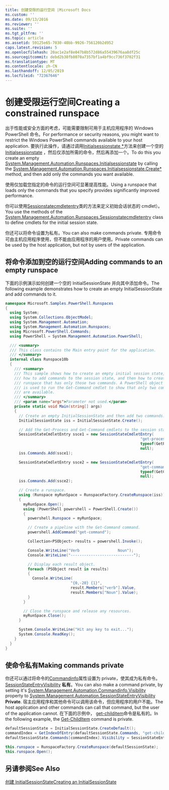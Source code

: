 ```yaml
---
title: 创建受限的运行空间 |Microsoft Docs
ms.custom: ''
ms.date: 09/13/2016
ms.reviewer: ''
ms.suite: ''
ms.tgt_pltfrm: ''
ms.topic: article
ms.assetid: 59125e65-7030-40bb-9926-756120b2d952
caps.latest.revision: 5
ms.openlocfilehash: 20ac1e2af8e047b8b572d86a55439676aa8df25c
ms.sourcegitcommit: debd2b38fb8070a7357bf1a4bf9cc736f3702f31
ms.translationtype: MT
ms.contentlocale: zh-CN
ms.lasthandoff: 12/05/2019
ms.locfileid: "72367646"
---
```

# <a name="creating-a-constrained-runspace"></a><span data-ttu-id="1eff6-102">创建受限运行空间</span><span class="sxs-lookup"><span data-stu-id="1eff6-102">Creating a constrained runspace</span></span>

<span data-ttu-id="1eff6-103">出于性能或安全方面的考虑，可能需要限制可用于主机应用程序的 Windows PowerShell 命令。</span><span class="sxs-lookup"><span data-stu-id="1eff6-103">For performance or security reasons, you might want to restrict the Windows PowerShell commands available to your host application.</span></span> <span data-ttu-id="1eff6-104">要执行此操作，请通过调用[Initialsessionstate \*](/dotnet/api/System.Management.Automation.Runspaces.InitialSessionState.Create)方法来创建一个空的[Initialsessionstate](/dotnet/api/System.Management.Automation.Runspaces.InitialSessionState) ，然后仅添加所需的命令，然后再添加一个。</span><span class="sxs-lookup"><span data-stu-id="1eff6-104">To do this you create an empty [System.Management.Automation.Runspaces.Initialsessionstate](/dotnet/api/System.Management.Automation.Runspaces.InitialSessionState) by calling the [System.Management.Automation.Runspaces.Initialsessionstate.Create\*](/dotnet/api/System.Management.Automation.Runspaces.InitialSessionState.Create) method, and then add only the commands you want available.</span></span>

 <span data-ttu-id="1eff6-105">使用仅加载您指定的命令的运行空间可显著提高性能。</span><span class="sxs-lookup"><span data-stu-id="1eff6-105">Using a runspace that loads only the commands that you specify provides significantly improved performance.</span></span>

 <span data-ttu-id="1eff6-106">你可以使用[Sessionstatecmdletentry](/dotnet/api/System.Management.Automation.Runspaces.SessionStateCmdletEntry)类的方法来定义初始会话状态的 cmdlet）。</span><span class="sxs-lookup"><span data-stu-id="1eff6-106">You use the methods of the [System.Management.Automation.Runspaces.Sessionstatecmdletentry](/dotnet/api/System.Management.Automation.Runspaces.SessionStateCmdletEntry) class to define cmdlets for the initial session state.</span></span>

 <span data-ttu-id="1eff6-107">你还可以将命令设置为私有。</span><span class="sxs-lookup"><span data-stu-id="1eff6-107">You can also make commands private.</span></span> <span data-ttu-id="1eff6-108">专用命令可由主机应用程序使用，但不能由应用程序的用户使用。</span><span class="sxs-lookup"><span data-stu-id="1eff6-108">Private commands can be used by the host application, but not by users of the application.</span></span>

## <a name="adding-commands-to-an-empty-runspace"></a><span data-ttu-id="1eff6-109">将命令添加到空的运行空间</span><span class="sxs-lookup"><span data-stu-id="1eff6-109">Adding commands to an empty runspace</span></span>

 <span data-ttu-id="1eff6-110">下面的示例演示如何创建一个空的 InitialSessionState 并向其中添加命令。</span><span class="sxs-lookup"><span data-stu-id="1eff6-110">The following example demonstrates how to create an empty InitialSessionState and add commands to it.</span></span>

```csharp
namespace Microsoft.Samples.PowerShell.Runspaces
{
  using System;
  using System.Collections.ObjectModel;
  using System.Management.Automation;
  using System.Management.Automation.Runspaces;
  using Microsoft.PowerShell.Commands;
  using PowerShell = System.Management.Automation.PowerShell;

  /// <summary>
  /// This class contains the Main entry point for the application.
  /// </summary>
  internal class Runspace10b
  {
    /// <summary>
    /// This sample shows how to create an empty initial session state,
    /// how to add commands to the session state, and then how to create a
    /// runspace that has only those two commands. A PowerShell object
    /// is used to run the Get-Command cmdlet to show that only two commands
    /// are available.
    /// </summary>
    /// <param name="args">Parameter not used.</param>
    private static void Main(string[] args)
    {
      // Create an empty InitialSessionState and then add two commands.
      InitialSessionState iss = InitialSessionState.Create();

      // Add the Get-Process and Get-Command cmdlets to the session state.
      SessionStateCmdletEntry ssce1 = new SessionStateCmdletEntry(
                                                            "get-process",
                                                            typeof(GetProcessCommand),
                                                            null);
      iss.Commands.Add(ssce1);

      SessionStateCmdletEntry ssce2 = new SessionStateCmdletEntry(
                                                            "get-command",
                                                            typeof(GetCommandCommand),
                                                            null);
      iss.Commands.Add(ssce2);

      // Create a runspace.
      using (Runspace myRunSpace = RunspaceFactory.CreateRunspace(iss))
      {
        myRunSpace.Open();
        using (PowerShell powershell = PowerShell.Create())
        {
          powershell.Runspace = myRunSpace;

          // Create a pipeline with the Get-Command command.
          powershell.AddCommand("get-command");

          Collection<PSObject> results = powershell.Invoke();

          Console.WriteLine("Verb                 Noun");
          Console.WriteLine("----------------------------");

          // Display each result object.
          foreach (PSObject result in results)
          {
            Console.WriteLine(
                             "{0,-20} {1}",
                             result.Members["verb"].Value,
                             result.Members["Noun"].Value);
          }
        }

        // Close the runspace and release any resources.
        myRunSpace.Close();
      }

      System.Console.WriteLine("Hit any key to exit...");
      System.Console.ReadKey();
    }
  }
}
```

## <a name="making-commands-private"></a><span data-ttu-id="1eff6-111">使命令私有</span><span class="sxs-lookup"><span data-stu-id="1eff6-111">Making commands private</span></span>

 <span data-ttu-id="1eff6-112">你还可以通过将命令的[Commandinfo](/dotnet/api/System.Management.Automation.CommandInfo.Visibility)属性设置为 private，使其成为私有命令。 [SessionStateEntryVisibility](/dotnet/api/System.Management.Automation.SessionStateEntryVisibility) **私有**。</span><span class="sxs-lookup"><span data-stu-id="1eff6-112">You can also make a command private, by setting it's [System.Management.Automation.Commandinfo.Visibility](/dotnet/api/System.Management.Automation.CommandInfo.Visibility) property to [System.Management.Automation.SessionStateEntryVisibility](/dotnet/api/System.Management.Automation.SessionStateEntryVisibility) **Private**.</span></span> <span data-ttu-id="1eff6-113">宿主应用程序和其他命令可以调用该命令，但应用程序的用户不能。</span><span class="sxs-lookup"><span data-stu-id="1eff6-113">The host application and other commands can call that command, but the user of the application cannot.</span></span> <span data-ttu-id="1eff6-114">在下面的示例中， [get-childitem](/powershell/module/Microsoft.PowerShell.Management/Get-ChildItem)命令是私有的。</span><span class="sxs-lookup"><span data-stu-id="1eff6-114">In the following example, the [Get-ChildItem](/powershell/module/Microsoft.PowerShell.Management/Get-ChildItem) command is private.</span></span>

```csharp
defaultSessionState = InitialSessionState.CreateDefault();
commandIndex = GetIndexOfEntry(defaultSessionState.Commands, "get-childitem");
defaultSessionState.Commands[commandIndex].Visibility = SessionStateEntryVisibility.Private;

this.runspace = RunspaceFactory.CreateRunspace(defaultSessionState);
this.runspace.Open();
```

## <a name="see-also"></a><span data-ttu-id="1eff6-115">另请参阅</span><span class="sxs-lookup"><span data-stu-id="1eff6-115">See Also</span></span>

 [<span data-ttu-id="1eff6-116">创建 InitialSessionState</span><span class="sxs-lookup"><span data-stu-id="1eff6-116">Creating an InitialSessionState</span></span>](./creating-an-initialsessionstate.md)
